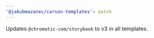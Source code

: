 ```yaml
---
'@jakubmazanec/carson-templates': patch
---
```


Updates `@chromatic-com/storybook` to v3 in all templates.
